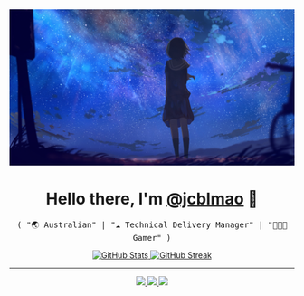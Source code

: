 <img src="https://github.com/Jcblmao/Jcblmao/blob/main/assets/header.jpg"/>


<p>
  <h1 align="center">
    <b>Hello there, I'm <a href="https://github.com/jcblmao">@jcblmao</a> 👋</b>
  </h1>
  <p align="center">
    <samp>( "🌏 Australian" | "☁️ Technical Delivery Manager" | "🧑🏻‍💻 Gamer" )</samp>
  </p>
</p>

<p align="center">
  <a href="https://github.com/jcblmao">
    <img alt="GitHub Stats" src="https://github-readme-stats.vercel.app/api?username=jcblmao&custom_title=GitHub%20Stats&show_icons=true&theme=github_dark&count_private=true&include_all_commits=true&hide_border=true" />
  </a>
  <a href="https://githyub.com/jcblmao">
    <img src="https://github-readme-streak-stats.herokuapp.com?user=Jcblmao&theme=transparent&mode=weekly&exclude_days=Sun%2CSat&hide_border=true" alt="GitHub Streak" /></a>
</p>

-----
<p align="center">
  <a href="https://github.com/jcblmao">
    <img src="https://img.shields.io/badge/github-@jcblmao-211F1F?logo=github&logoColor=white&style=flat-square" />
  </a>
  <a href="https://www.linkedin.com/in/jacobnn">
    <img src="https://img.shields.io/badge/linkedin-jacobnn-0072B1?logo=linkedin&style=flat-square" />
  </a>
  <a href="https://x.com/jcblmao">
    <img src="https://img.shields.io/badge/@jcblmao-000000?logo=x&logoColor=white&style=flat-square" />
  </a>
</p>
